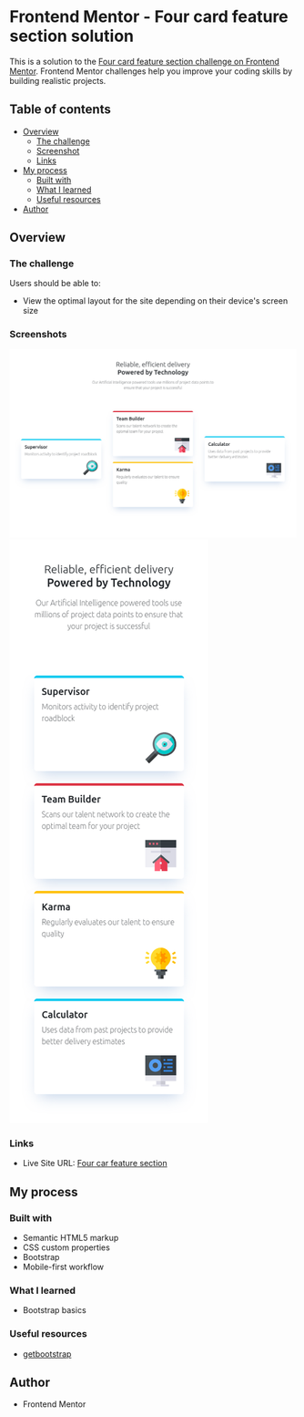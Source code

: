 # Frontend Mentor - Four card feature section solution

This is a solution to the [Four card feature section challenge on Frontend Mentor](https://www.frontendmentor.io/challenges/four-card-feature-section-weK1eFYK). Frontend Mentor challenges help you improve your coding skills by building realistic projects. 

## Table of contents

- [Overview](#overview)
  - [The challenge](#the-challenge)
  - [Screenshot](#screenshot)
  - [Links](#links)
- [My process](#my-process)
  - [Built with](#built-with)
  - [What I learned](#what-i-learned)
  - [Useful resources](#useful-resources)
- [Author](#author)


## Overview

### The challenge

Users should be able to:

- View the optimal layout for the site depending on their device's screen size

### Screenshots

![Desktop version](images/ScreenShot-17.36.44.png)
![Mobile version](images/ScreenShot-17.38.24.png)


### Links

- Live Site URL: [Four car feature section](https://teobidzishvili.github.io/Four-card-feature-section/)

## My process

### Built with

- Semantic HTML5 markup
- CSS custom properties
- Bootstrap
- Mobile-first workflow

### What I learned

- Bootstrap basics

### Useful resources

- [getbootstrap](https://getbootstrap.com/)

## Author

- Frontend Mentor

